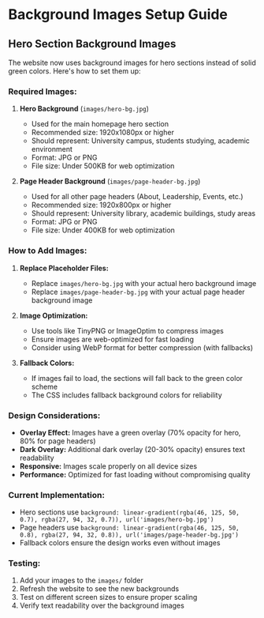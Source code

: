 # Background Images Setup Guide

## Hero Section Background Images

The website now uses background images for hero sections instead of solid green colors. Here's how to set them up:

### Required Images:

1. **Hero Background** (`images/hero-bg.jpg`)
   - Used for the main homepage hero section
   - Recommended size: 1920x1080px or higher
   - Should represent: University campus, students studying, academic environment
   - Format: JPG or PNG
   - File size: Under 500KB for web optimization

2. **Page Header Background** (`images/page-header-bg.jpg`)
   - Used for all other page headers (About, Leadership, Events, etc.)
   - Recommended size: 1920x800px or higher
   - Should represent: University library, academic buildings, study areas
   - Format: JPG or PNG
   - File size: Under 400KB for web optimization

### How to Add Images:

1. **Replace Placeholder Files:**
   - Replace `images/hero-bg.jpg` with your actual hero background image
   - Replace `images/page-header-bg.jpg` with your actual page header background image

2. **Image Optimization:**
   - Use tools like TinyPNG or ImageOptim to compress images
   - Ensure images are web-optimized for fast loading
   - Consider using WebP format for better compression (with fallbacks)

3. **Fallback Colors:**
   - If images fail to load, the sections will fall back to the green color scheme
   - The CSS includes fallback background colors for reliability

### Design Considerations:

- **Overlay Effect:** Images have a green overlay (70% opacity for hero, 80% for page headers)
- **Dark Overlay:** Additional dark overlay (20-30% opacity) ensures text readability
- **Responsive:** Images scale properly on all device sizes
- **Performance:** Optimized for fast loading without compromising quality

### Current Implementation:

- Hero sections use `background: linear-gradient(rgba(46, 125, 50, 0.7), rgba(27, 94, 32, 0.7)), url('images/hero-bg.jpg')`
- Page headers use `background: linear-gradient(rgba(46, 125, 50, 0.8), rgba(27, 94, 32, 0.8)), url('images/page-header-bg.jpg')`
- Fallback colors ensure the design works even without images

### Testing:

1. Add your images to the `images/` folder
2. Refresh the website to see the new backgrounds
3. Test on different screen sizes to ensure proper scaling
4. Verify text readability over the background images
